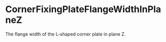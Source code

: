 CornerFixingPlateFlangeWidthInPlaneZ
====================================

The flange width of the L-shaped corner plate in plane Z.

